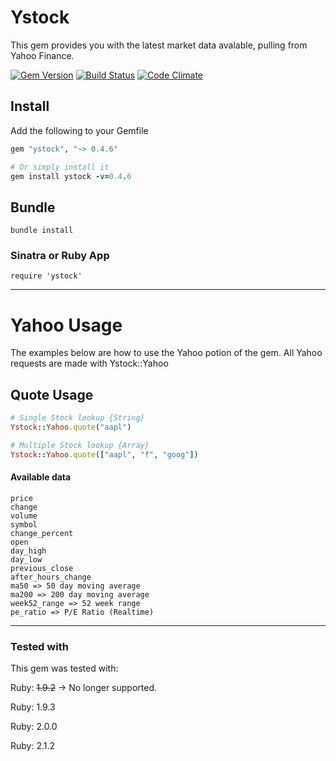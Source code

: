 # Ystock
This gem provides you with the latest market data avalable, pulling from Yahoo Finance.

[![Gem Version](https://badge.fury.io/rb/ystock.png)](http://badge.fury.io/rb/ystock) [![Build Status](https://travis-ci.org/gregwinn/ystock.png?branch=master)](https://travis-ci.org/gregwinn/ystock) [![Code Climate](https://codeclimate.com/github/gregwinn/ystock.png)](https://codeclimate.com/github/gregwinn/ystock)

## Install
Add the following to your Gemfile
```ruby
gem "ystock", "~> 0.4.6"

# Or simply install it
gem install ystock -v=0.4.6
```

## Bundle
```
bundle install
```

### Sinatra or Ruby App
```
require 'ystock'
```

----

# Yahoo Usage
The examples below are how to use the Yahoo potion of the gem. All Yahoo requests are made with Ystock::Yahoo

## Quote Usage
```ruby
# Single Stock lookup {String}
Ystock::Yahoo.quote("aapl")

# Multiple Stock lookup {Array}
Ystock::Yahoo.quote(["aapl", "f", "goog"])
```

#### Available data
```
price
change
volume
symbol
change_percent
open
day_high
day_low
previous_close
after_hours_change
ma50 => 50 day moving average
ma200 => 200 day moving average
week52_range => 52 week range
pe_ratio => P/E Ratio (Realtime)
```

----

### Tested with
This gem was tested with:

Ruby: ~~1.9.2~~ -> No longer supported.

Ruby: 1.9.3

Ruby: 2.0.0

Ruby: 2.1.2
